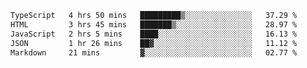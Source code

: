 <!--START_SECTION:waka-->

```txt
TypeScript   4 hrs 50 mins   █████████▒░░░░░░░░░░░░░░░   37.29 %
HTML         3 hrs 45 mins   ███████▒░░░░░░░░░░░░░░░░░   28.97 %
JavaScript   2 hrs 5 mins    ████░░░░░░░░░░░░░░░░░░░░░   16.13 %
JSON         1 hr 26 mins    ██▓░░░░░░░░░░░░░░░░░░░░░░   11.12 %
Markdown     21 mins         ▓░░░░░░░░░░░░░░░░░░░░░░░░   02.77 %
```

<!--END_SECTION:waka-->

